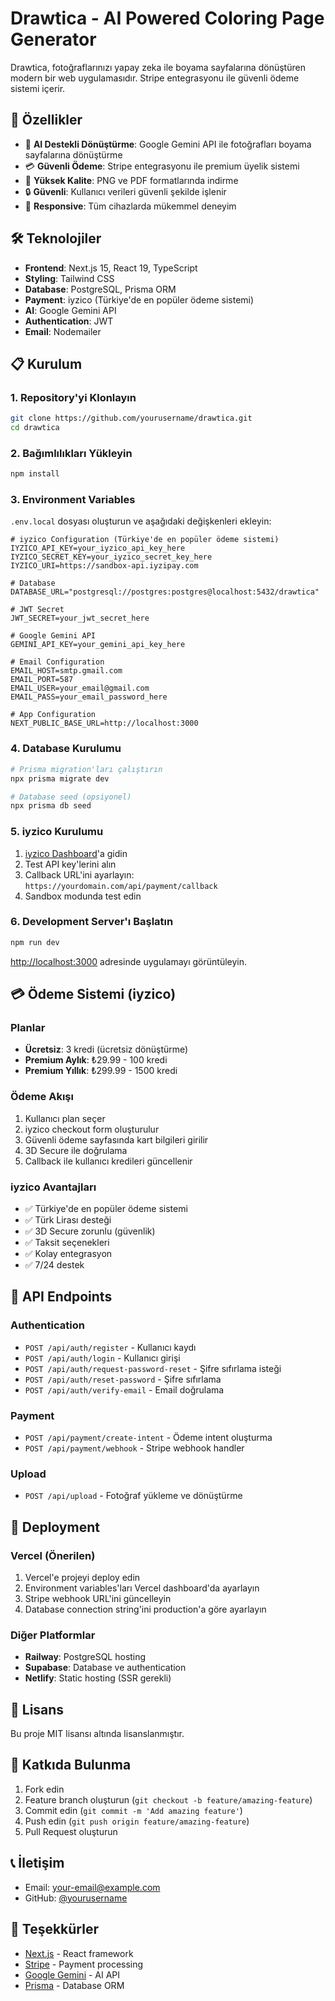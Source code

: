 # Drawtica - AI Powered Coloring Page Generator

Drawtica, fotoğraflarınızı yapay zeka ile boyama sayfalarına dönüştüren modern bir web uygulamasıdır. Stripe entegrasyonu ile güvenli ödeme sistemi içerir.

## 🚀 Özellikler

- 🤖 **AI Destekli Dönüştürme**: Google Gemini API ile fotoğrafları boyama sayfalarına dönüştürme
- 💳 **Güvenli Ödeme**: Stripe entegrasyonu ile premium üyelik sistemi
- 🎨 **Yüksek Kalite**: PNG ve PDF formatlarında indirme
- 🔒 **Güvenli**: Kullanıcı verileri güvenli şekilde işlenir
- 📱 **Responsive**: Tüm cihazlarda mükemmel deneyim

## 🛠️ Teknolojiler

- **Frontend**: Next.js 15, React 19, TypeScript
- **Styling**: Tailwind CSS
- **Database**: PostgreSQL, Prisma ORM
- **Payment**: iyzico (Türkiye'de en popüler ödeme sistemi)
- **AI**: Google Gemini API
- **Authentication**: JWT
- **Email**: Nodemailer

## 📋 Kurulum

### 1. Repository'yi Klonlayın

```bash
git clone https://github.com/yourusername/drawtica.git
cd drawtica
```

### 2. Bağımlılıkları Yükleyin

```bash
npm install
```

### 3. Environment Variables

`.env.local` dosyası oluşturun ve aşağıdaki değişkenleri ekleyin:

```env
# iyzico Configuration (Türkiye'de en popüler ödeme sistemi)
IYZICO_API_KEY=your_iyzico_api_key_here
IYZICO_SECRET_KEY=your_iyzico_secret_key_here
IYZICO_URI=https://sandbox-api.iyzipay.com

# Database
DATABASE_URL="postgresql://postgres:postgres@localhost:5432/drawtica"

# JWT Secret
JWT_SECRET=your_jwt_secret_here

# Google Gemini API
GEMINI_API_KEY=your_gemini_api_key_here

# Email Configuration
EMAIL_HOST=smtp.gmail.com
EMAIL_PORT=587
EMAIL_USER=your_email@gmail.com
EMAIL_PASS=your_email_password_here

# App Configuration
NEXT_PUBLIC_BASE_URL=http://localhost:3000
```

### 4. Database Kurulumu

```bash
# Prisma migration'ları çalıştırın
npx prisma migrate dev

# Database seed (opsiyonel)
npx prisma db seed
```

### 5. iyzico Kurulumu

1. [iyzico Dashboard](https://merchant.iyzipay.com)'a gidin
2. Test API key'lerini alın
3. Callback URL'ini ayarlayın: `https://yourdomain.com/api/payment/callback`
4. Sandbox modunda test edin

### 6. Development Server'ı Başlatın

```bash
npm run dev
```

[http://localhost:3000](http://localhost:3000) adresinde uygulamayı görüntüleyin.

## 💳 Ödeme Sistemi (iyzico)

### Planlar

- **Ücretsiz**: 3 kredi (ücretsiz dönüştürme)
- **Premium Aylık**: ₺29.99 - 100 kredi
- **Premium Yıllık**: ₺299.99 - 1500 kredi

### Ödeme Akışı

1. Kullanıcı plan seçer
2. iyzico checkout form oluşturulur
3. Güvenli ödeme sayfasında kart bilgileri girilir
4. 3D Secure ile doğrulama
5. Callback ile kullanıcı kredileri güncellenir

### iyzico Avantajları

- ✅ Türkiye'de en popüler ödeme sistemi
- ✅ Türk Lirası desteği
- ✅ 3D Secure zorunlu (güvenlik)
- ✅ Taksit seçenekleri
- ✅ Kolay entegrasyon
- ✅ 7/24 destek

## 🔧 API Endpoints

### Authentication
- `POST /api/auth/register` - Kullanıcı kaydı
- `POST /api/auth/login` - Kullanıcı girişi
- `POST /api/auth/request-password-reset` - Şifre sıfırlama isteği
- `POST /api/auth/reset-password` - Şifre sıfırlama
- `POST /api/auth/verify-email` - Email doğrulama

### Payment
- `POST /api/payment/create-intent` - Ödeme intent oluşturma
- `POST /api/payment/webhook` - Stripe webhook handler

### Upload
- `POST /api/upload` - Fotoğraf yükleme ve dönüştürme

## 🚀 Deployment

### Vercel (Önerilen)

1. Vercel'e projeyi deploy edin
2. Environment variables'ları Vercel dashboard'da ayarlayın
3. Stripe webhook URL'ini güncelleyin
4. Database connection string'ini production'a göre ayarlayın

### Diğer Platformlar

- **Railway**: PostgreSQL hosting
- **Supabase**: Database ve authentication
- **Netlify**: Static hosting (SSR gerekli)

## 📝 Lisans

Bu proje MIT lisansı altında lisanslanmıştır.

## 🤝 Katkıda Bulunma

1. Fork edin
2. Feature branch oluşturun (`git checkout -b feature/amazing-feature`)
3. Commit edin (`git commit -m 'Add amazing feature'`)
4. Push edin (`git push origin feature/amazing-feature`)
5. Pull Request oluşturun

## 📞 İletişim

- Email: your-email@example.com
- GitHub: [@yourusername](https://github.com/yourusername)

## 🙏 Teşekkürler

- [Next.js](https://nextjs.org/) - React framework
- [Stripe](https://stripe.com/) - Payment processing
- [Google Gemini](https://ai.google.dev/) - AI API
- [Prisma](https://prisma.io/) - Database ORM
